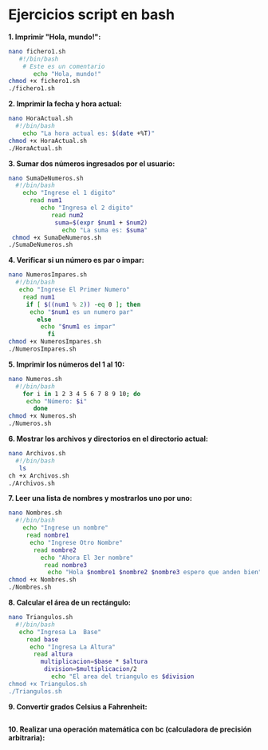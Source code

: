 # Ejercicios script en bash
**1. Imprimir "Hola, mundo!":**
```bash
nano fichero1.sh
   #!/bin/bash
    # Este es un comentario
       echo "Hola, mundo!"
chmod +x fichero1.sh
./fichero1.sh
```
**2. Imprimir la fecha y hora actual:**
```bash
nano HoraActual.sh
  #!/bin/bash
    echo "La hora actual es: $(date +%T)"
chmod +x HoraActual.sh
./HoraActual.sh
```
**3. Sumar dos números ingresados por el usuario:**
```bash
nano SumaDeNumeros.sh
  #!/bin/bash
    echo "Ingrese el 1 digito"
      read num1
         echo "Ingresa el 2 digito"
            read num2
             suma=$(expr $num1 + $num2)
               echo "La suma es: $suma"
 chmod +x SumaDeNumeros.sh
./SumaDeNumeros.sh
```
**4. Verificar si un número es par o impar:**
```bash
nano NumerosImpares.sh
  #!/bin/bash
   echo "Ingrese El Primer Numero"
    read num1
     if [ $((num1 % 2)) -eq 0 ]; then
      echo "$num1 es un numero par"
        else
         echo "$num1 es impar"
           fi
chmod +x NumerosImpares.sh
./NumerosImpares.sh
```
**5. Imprimir los números del 1 al 10:**
```bash
nano Numeros.sh
  #!/bin/bash
    for i in 1 2 3 4 5 6 7 8 9 10; do
     echo "Número: $i"
       done
chmod +x Numeros.sh
./Numeros.sh
```
**6. Mostrar los archivos y directorios en el directorio actual:**
```bash
nano Archivos.sh
  #!/bin/bash
   ls
ch +x Archivos.sh
./Archivos.sh
```
**7. Leer una lista de nombres y mostrarlos uno por uno:**
```bash
nano Nombres.sh
  #!/bin/bash
    echo "Ingrese un nombre"
     read nombre1
      echo "Ingrese Otro Nombre"
       read nombre2
         echo "Ahora El 3er nombre"
          read nombre3
           echo "Hola $nombre1 $nombre2 $nombre3 espero que anden bien"
chmod +x Nombres.sh
./Nombres.sh


```
**8. Calcular el área de un rectángulo:**
```bash
nano Triangulos.sh
  #!/bin/bash
   echo "Ingresa La  Base"
     read base
      echo "Ingresa La Altura"
       read altura
         multiplicacion=$base * $altura
          division=$multiplicacion/2
            echo "El area del triangulo es $division
chmod +x Triangulos.sh
./Triangulos.sh
```
**9. Convertir grados Celsius a Fahrenheit:**
```bash

```
**10. Realizar una operación matemática con bc (calculadora de precisión arbitraria):**
```bash

```


